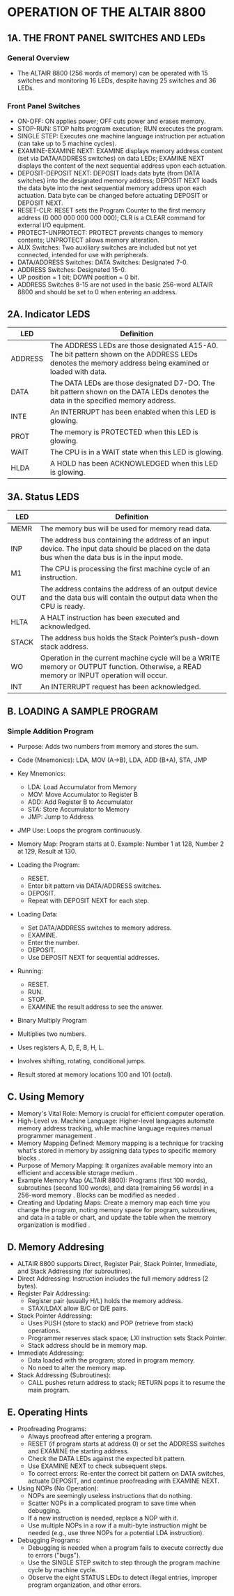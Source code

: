 # OPERATION OF THE ALTAIR 8800

## 1A. THE FRONT PANEL SWITCHES AND LEDs

### General Overview
 - The ALTAIR 8800 (256 words of memory) can be operated with 15 switches and monitoring 16 LEDs, despite having 25 switches and 36 LEDs.
### Front Panel Switches
 - ON-OFF: ON applies power; OFF cuts power and erases memory.
 - STOP-RUN: STOP halts program execution; RUN executes the program.
 - SINGLE STEP: Executes one machine language instruction per actuation (can take up to 5 machine cycles).
 - EXAMINE-EXAMINE NEXT: EXAMINE displays memory address content (set via DATA/ADDRESS switches) on data LEDs; EXAMINE NEXT displays the content of the next sequential address upon each actuation.
 - DEPOSIT-DEPOSIT NEXT: DEPOSIT loads data byte (from DATA switches) into the designated memory address; DEPOSIT NEXT loads the data byte into the next sequential memory address upon each actuation. Data byte can be changed before actuating DEPOSIT or DEPOSIT NEXT.
 - RESET-CLR: RESET sets the Program Counter to the first memory address (0 000 000 000 000 000); CLR is a CLEAR command for external I/O equipment.
 - PROTECT-UNPROTECT: PROTECT prevents changes to memory contents; UNPROTECT allows memory alteration.
 - AUX Switches: Two auxiliary switches are included but not yet connected, intended for use with peripherals.
 - DATA/ADDRESS Switches: DATA Switches: Designated 7-0.
 - ADDRESS Switches: Designated 15-0.
 - UP position = 1 bit; DOWN position = 0 bit.
 - ADDRESS Switches 8-15 are not used in the basic 256-word ALTAIR 8800 and should be set to 0 when entering an address.


## 2A. Indicator LEDS

| LED | Definition |
|--------|---------|
| ADDRESS | The ADDRESS LEDs are those designated A15-A0. The bit pattern shown on the ADDRESS LEDs denotes the memory address being examined or loaded with data.|
| DATA | The DATA LEDs are those designated D7-DO. The bit pattern shown on the DATA LEDs denotes the data in the specified memory address. |
| INTE | An INTERRUPT has been enabled when this LED is glowing. |
| PROT | The memory is PROTECTED when this LED is glowing. |
| WAIT | The CPU is in a WAIT state when this LED is glowing.|
| HLDA | A HOLD has been ACKNOWLEDGED when this LED is glowing. |

## 3A. Status LEDS
| LED | Definition |
|--------|---------|
| MEMR | The memory bus will be used for memory read data. |
| INP | The address bus containing the address of an input device. The input data should be placed on the data bus when the data bus is in the input mode. |
| M1 | The CPU is processing the first machine cycle of an instruction. |
| OUT | The address contains the address of an output device and the data bus will contain the output data when the CPU is ready. |
| HLTA | A HALT instruction has been executed and acknowledged. |
| STACK | The address bus holds the Stack Pointer’s push-down stack address. |
| WO | Operation in the current machine cycle will be a WRITE memory or OUTPUT function. Otherwise, a READ memory or INPUT operation will occur. |
| INT | An INTERRUPT request has been acknowledged. |



## B. LOADING A SAMPLE PROGRAM

### Simple Addition Program
 - Purpose: Adds two numbers from memory and stores the sum.
 - Code (Mnemonics): LDA, MOV (A→B), LDA, ADD (B+A), STA, JMP
 - Key Mnemonics:
   - LDA: Load Accumulator from Memory
   - MOV: Move Accumulator to Register B
   - ADD: Add Register B to Accumulator
   - STA: Store Accumulator to Memory
   - JMP: Jump to Address
 - JMP Use: Loops the program continuously.
 - Memory Map: Program starts at 0. Example: Number 1 at 128, Number 2 at 129, Result at 130.
 - Loading the Program:
   - RESET.
   - Enter bit pattern via DATA/ADDRESS switches.
   - DEPOSIT.
   - Repeat with DEPOSIT NEXT for each step.
 - Loading Data:
   - Set DATA/ADDRESS switches to memory address.
   - EXAMINE.
   - Enter the number.
   - DEPOSIT.
   - Use DEPOSIT NEXT for sequential addresses.
 - Running:
   - RESET.
   - RUN.
   - STOP.
   - EXAMINE the result address to see the answer.
 - Binary Multiply Program

 - Multiplies two numbers.
 - Uses registers A, D, E, B, H, L.
 - Involves shifting, rotating, conditional jumps.
 - Result stored at memory locations 100 and 101 (octal).

## C. Using Memory

 - Memory's Vital Role: Memory is crucial for efficient computer operation.
 - High-Level vs. Machine Language: Higher-level languages automate memory address tracking, while machine language requires manual programmer management .
 - Memory Mapping Defined: Memory mapping is a technique for tracking what's stored in memory by assigning data types to specific memory blocks .
 - Purpose of Memory Mapping: It organizes available memory into an efficient and accessible storage medium .
 - Example Memory Map (ALTAIR 8800): Programs (first 100 words), subroutines (second 100 words), and data (remaining 56 words) in a 256-word memory . Blocks can be modified as needed .
 - Creating and Updating Maps: Create a memory map each time you change the program, noting memory space for program, subroutines, and data in a table or chart, and update the table when the memory organization is modified .



## D. Memory Addresing 

 - ALTAIR 8800 supports Direct, Register Pair, Stack Pointer, Immediate, and Stack Addressing (for subroutines).
 - Direct Addressing: Instruction includes the full memory address (2 bytes).
 - Register Pair Addressing:
    - Register pair (usually H/L) holds the memory address.
    - STAX/LDAX allow B/C or D/E pairs.
 - Stack Pointer Addressing:
    - Uses PUSH (store to stack) and POP (retrieve from stack) operations.
    - Programmer reserves stack space; LXI instruction sets Stack Pointer.
    - Stack address should be in memory map.
 - Immediate Addressing:
    - Data loaded with the program; stored in program memory.
    - No need to alter the memory map.
 - Stack Addressing (Subroutines):
    - CALL pushes return address to stack; RETURN pops it to resume the main program.

## E. Operating Hints

 - Proofreading Programs:
   - Always proofread after entering a program.
   - RESET (if program starts at address 0) or set the ADDRESS switches and EXAMINE the starting address.
   - Check the DATA LEDs against the expected bit pattern.
   - Use EXAMINE NEXT to check subsequent steps.
   - To correct errors: Re-enter the correct bit pattern on DATA switches, actuate DEPOSIT, and continue proofreading with EXAMINE NEXT.
 - Using NOPs (No Operation):
   - NOPs are seemingly useless instructions that do nothing.
   - Scatter NOPs in a complicated program to save time when debugging.
   - If a new instruction is needed, replace a NOP with it.
   - Use multiple NOPs in a row if a multi-byte instruction might be needed (e.g., use three NOPs for a potential LDA instruction).
 - Debugging Programs:
   - Debugging is needed when a program fails to execute correctly due to errors ("bugs").
   - Use the SINGLE STEP switch to step through the program machine cycle by machine cycle.
   - Observe the eight STATUS LEDs to detect illegal entries, improper program organization, and other errors.
 
